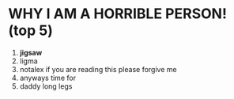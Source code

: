 # WHY I AM A HORRIBLE PERSON! (top 5)

1. **jigsaw**
2. ligma
3. notalex if you are reading this please forgive me
4. anyways time for
5. daddy long legs


